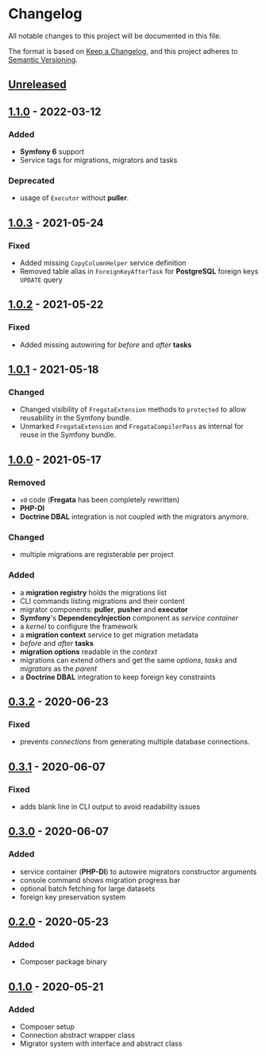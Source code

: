 # Changelog
All notable changes to this project will be documented in this file.

The format is based on [Keep a Changelog](https://keepachangelog.com/en/1.0.0/),
and this project adheres to [Semantic Versioning](https://semver.org/spec/v2.0.0.html).

## [Unreleased]
## [1.1.0] - 2022-03-12
### Added
 - **Symfony 6** support
 - Service tags for migrations, migrators and tasks

### Deprecated
 - usage of `Executor` without **puller**.

## [1.0.3] - 2021-05-24
### Fixed
 - Added missing `CopyColumnHelper` service definition
 - Removed table alias in `ForeignKeyAfterTask` for **PostgreSQL** foreign keys `UPDATE` query

## [1.0.2] - 2021-05-22
### Fixed
 - Added missing autowiring for *before* and *after* **tasks**

## [1.0.1] - 2021-05-18
### Changed
 - Changed visibility of `FregataExtension` methods to `protected` to allow reusability in the Symfony bundle.
 - Unmarked `FregataExtension` and `FregataCompilerPass` as internal for reuse in the Symfony bundle.

## [1.0.0] - 2021-05-17
### Removed
 - `v0` code (**Fregata** has been completely rewritten)
 - **PHP-DI**
- **Doctrine DBAL** integration is not coupled with the migrators anymore.

### Changed
 - multiple migrations are registerable per project

### Added
 - a **migration registry** holds the migrations list
 - CLI commands listing migrations and their content
 - migrator components: **puller**, **pusher** and **executor**
 - **Symfony**'s **DependencyInjection** component as *service container*
 - a *kernel* to configure the framework
 - a **migration context** service to get migration metadata
 - *before* and *after* **tasks**
 - **migration options** readable in the *context*
 - migrations can extend others and get the same *options*, *tasks* and *migrators* as the *parent*
 - a **Doctrine DBAL** integration to keep foreign key constraints

## [0.3.2] - 2020-06-23
### Fixed
- prevents *connections* from generating multiple database connections.

## [0.3.1] - 2020-06-07
### Fixed
 - adds blank line in CLI output to avoid readability issues

## [0.3.0] - 2020-06-07
### Added
 - service container (**PHP-DI**) to autowire migrators constructor arguments
 - console command shows migration progress bar
 - optional batch fetching for large datasets
 - foreign key preservation system

## [0.2.0] - 2020-05-23
### Added
 - Composer package binary

## [0.1.0] - 2020-05-21
### Added
 - Composer setup
 - Connection abstract wrapper class
 - Migrator system with interface and abstract class

[Unreleased]: https://github.com/AymDev/Fregata/compare/v1.1.0...HEAD
[1.1.0]: https://github.com/AymDev/Fregata/compare/v1.0.3...v1.1.0
[1.0.3]: https://github.com/AymDev/Fregata/compare/v1.0.2...v1.0.3
[1.0.2]: https://github.com/AymDev/Fregata/compare/v1.0.1...v1.0.2
[1.0.1]: https://github.com/AymDev/Fregata/compare/v1.0.0...v1.0.1
[1.0.0]: https://github.com/AymDev/Fregata/compare/v0.3.1...v1.0.0
[0.3.2]: https://github.com/AymDev/Fregata/compare/v0.3.1...v0.3.2
[0.3.1]: https://github.com/AymDev/Fregata/compare/v0.3.0...v0.3.1
[0.3.0]: https://github.com/AymDev/Fregata/compare/v0.2.0...v0.3.0
[0.2.0]: https://github.com/AymDev/Fregata/compare/v0.1.0...v0.2.0
[0.1.0]: https://github.com/AymDev/Fregata/releases/tag/v0.1.0